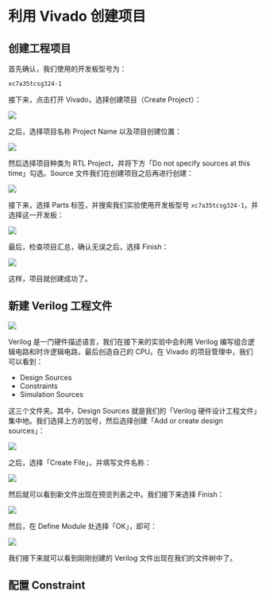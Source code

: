 # 利用 Vivado 创建项目

## 创建工程项目

首先确认，我们使用的开发板型号为：

```
xc7a35tcsg324-1
```

接下来，点击打开 Vivado，选择创建项目（Create Project）：

![](https://i.loli.net/2019/08/27/JUIuQGpcLMg4aAi.png)

之后，选择项目名称 Project Name 以及项目创建位置：

![](https://i.loli.net/2019/08/27/vgeTp9wc6lHiGLy.png)

然后选择项目种类为 RTL Project，并将下方「Do not specify sources at this time」勾选。Source 文件我们在创建项目之后再进行创建：

![](https://i.loli.net/2019/08/27/dTZmjKGJcsNDViR.png)

接下来，选择 Parts 标签，并搜索我们实验使用开发板型号 `xc7a35tcsg324-1`，并选择这一开发板：

![](https://i.loli.net/2019/08/27/nEWkuFKgcAIDNx8.png)

最后，检查项目汇总，确认无误之后，选择 Finish：

![](https://i.loli.net/2019/08/27/HdPn3gvibyMJ1QA.png)

这样，项目就创建成功了。

## 新建 Verilog 工程文件

![](https://i.loli.net/2019/08/27/wORYmygshMWFTdj.png)

Verilog 是一门硬件描述语言，我们在接下来的实验中会利用 Verilog 编写组合逻辑电路和时许逻辑电路，最后创造自己的 CPU。在 Vivado 的项目管理中，我们可以看到：

- Design Sources
- Constraints
- Simulation Sources

这三个文件夹。其中，Design Sources 就是我们的「Verilog 硬件设计工程文件」集中地。我们选择上方的加号，然后选择创建「Add or create design sources」：

![](https://i.loli.net/2019/08/27/jl7azF6ECwUHDkM.png)

之后，选择「Create File」，并填写文件名称：

![](https://i.loli.net/2019/08/27/bu6QH1R3ZmiJxFP.png)

然后就可以看到新文件出现在预览列表之中。我们接下来选择 Finish：

![](https://i.loli.net/2019/08/27/2GPuFwxOCqKMUka.png)

然后，在 Define Module 处选择「OK」，即可：

![](https://i.loli.net/2019/08/27/CXoWtlLOdFanBsx.png)

我们接下来就可以看到刚刚创建的 Verilog 文件出现在我们的文件树中了。

## 配置 Constraint
